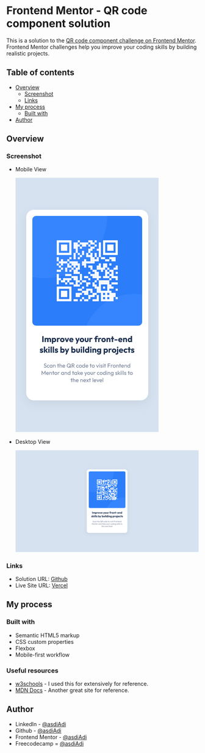 # Frontend Mentor - QR code component solution

This is a solution to the [QR code component challenge on Frontend Mentor](https://www.frontendmentor.io/challenges/qr-code-component-iux_sIO_H). Frontend Mentor challenges help you improve your coding skills by building realistic projects.

## Table of contents

- [Overview](#overview)
  - [Screenshot](#screenshot)
  - [Links](#links)
- [My process](#my-process)
  - [Built with](#built-with)
- [Author](#author)

## Overview

### Screenshot

- Mobile View

  ![Mobile View](./screenshots/mobile.png)

- Desktop View

  ![Desktop View](./screenshots/desktop.png)

### Links

- Solution URL: [Github](https://github.com/asdiAdi/qr-code-component-main)
- Live Site URL: [Vercel](https://qr-code-component-main-liart.vercel.app/)

## My process

### Built with

- Semantic HTML5 markup
- CSS custom properties
- Flexbox
- Mobile-first workflow

### Useful resources

- [w3schools](https://www.w3schools.com/) - I used this for extensively for reference.
- [MDN Docs](https://developer.mozilla.org/en-US/) - Another great site for reference.

## Author

- LinkedIn - [@asdiAdi](https://www.linkedin.com/in/asdiAdi/)
- Github - [@asdiAdi](https://github.com/asdiAdi)
- Frontend Mentor - [@asdiAdi](https://www.frontendmentor.io/profile/asdiAdi)
- Freecodecamp = [@asdiAdi](https://www.freecodecamp.org/asdiAdi)
